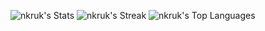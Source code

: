 ![nkruk's Stats](https://github-readme-stats.vercel.app/api?username=nkruk&theme=default&show_icons=true&hide_border=true&count_private=true&hide=stars,prs,issues,contribs)
![nkruk's Streak](https://github-readme-streak-stats.herokuapp.com/?user=nkruk&theme=default&hide_border=true)
![nkruk's Top Languages](https://github-readme-stats.vercel.app/api/top-langs/?username=nkruk&theme=default&show_icons=true&hide_border=true&layout=compact)
